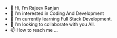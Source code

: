 - 👋 Hi, I’m Rajeev Ranjan
- 👀 I’m interested in Coding And Development
- 🌱 I’m currently learning Full Stack Development.
- 💞️ I’m looking to collaborate with you All.
- 📫 How to reach me ... 

<!---
RajeevRanjan2002/RajeevRanjan2002 is a ✨ special ✨ repository because its `README.md` (this file) appears on your GitHub profile.
You can click the Preview link to take a look at your changes.
--->
